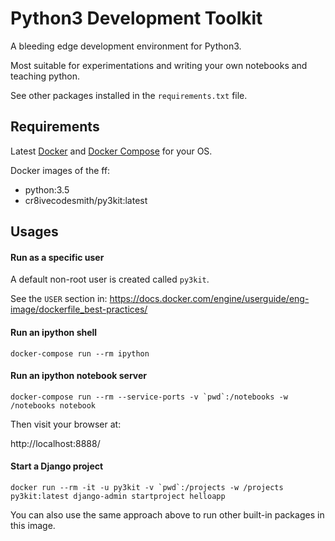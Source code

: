 Python3 Development Toolkit
===========================

A bleeding edge development environment for Python3.

Most suitable for experimentations and writing your own notebooks and teaching
python.

See other packages installed in the `requirements.txt` file.


## Requirements

Latest [Docker][1] and [Docker Compose][2] for your OS.


Docker images of the ff:

- python:3.5
- cr8ivecodesmith/py3kit:latest


## Usages

#### Run as a specific user

A default non-root user is created called `py3kit`.

See the `USER` section in:
https://docs.docker.com/engine/userguide/eng-image/dockerfile_best-practices/


#### Run an ipython shell

```
docker-compose run --rm ipython
```


#### Run an ipython notebook server

```
docker-compose run --rm --service-ports -v `pwd`:/notebooks -w /notebooks notebook
```

Then visit your browser at:

http://localhost:8888/


#### Start a Django project

```
docker run --rm -it -u py3kit -v `pwd`:/projects -w /projects py3kit:latest django-admin startproject helloapp
```

You can also use the same approach above to run other built-in packages in this
image.


[1]: https://docs.docker.com/engine/installation/
[2]: https://docs.docker.com/compose/install/
